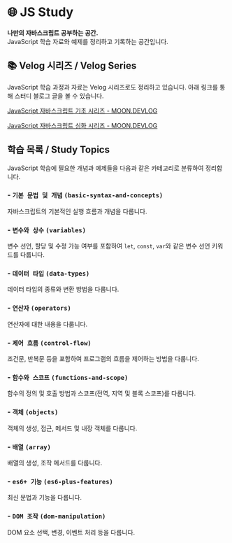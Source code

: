 # 🌐 JS Study

**나만의 자바스크립트 공부하는 공간.**  
JavaScript 학습 자료와 예제를 정리하고 기록하는 공간입니다.

## 📚 Velog 시리즈 / Velog Series

JavaScript 학습 과정과 자료는 Velog 시리즈로도 정리하고 있습니다. 아래 링크를 통해 스터디 블로그 글을 볼 수 있습니다.

[JavaScript 자바스크립트 기초 시리즈 - MOON.DEVLOG](https://velog.io/@moon_dev/series/JavaScript-자바스크립트)

[JavaScript 자바스크립트 심화 시리즈 - MOON.DEVLOG](https://velog.io/@moon_dev/series/JavaScript-심화)

## 학습 목록 / Study Topics

JavaScript 학습에 필요한 개념과 예제들을 다음과 같은 카테고리로 분류하여 정리합니다.

### - **`기본 문법 및 개념` `(basic-syntax-and-concepts)`**

자바스크립트의 기본적인 실행 흐름과 개념을 다룹니다.

### - **`변수와 상수` `(variables)`**

변수 선언, 할당 및 수정 가능 여부를 포함하여 `let`, `const`, `var`와 같은 변수 선언 키워드를 다룹니다.

### - **`데이터 타입` `(data-types)`**

데이터 타입의 종류와 변환 방법을 다룹니다.

### - **`연산자` `(operators)`**

연산자에 대한 내용을 다룹니다.

### - **`제어 흐름` `(control-flow)`**

조건문, 반복문 등을 포함하여 프로그램의 흐름을 제어하는 방법을 다룹니다.

### - **`함수와 스코프` `(functions-and-scope)`**

함수의 정의 및 호출 방법과 스코프(전역, 지역 및 블록 스코프)를 다룹니다.

### - **`객체` `(objects)`**

객체의 생성, 접근, 메서드 및 내장 객체를 다룹니다.

### - **`배열` `(array)`**

배열의 생성, 조작 메서드를 다룹니다.

### - **`es6+ 기능` `(es6-plus-features)`**

최신 문법과 기능을 다룹니다.

### - **`DOM 조작` `(dom-manipulation)`**

DOM 요소 선택, 변경, 이벤트 처리 등을 다룹니다.
